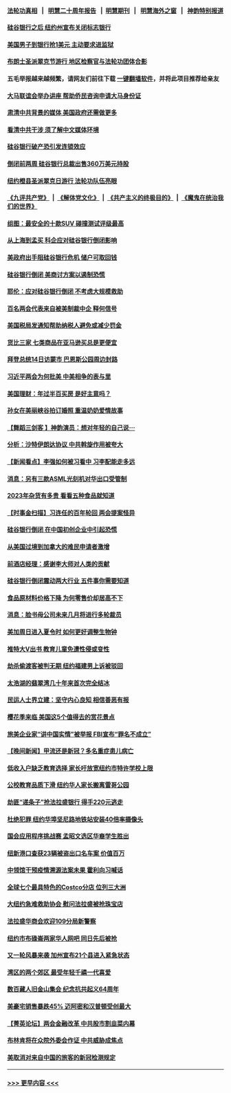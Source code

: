 #### [法轮功真相](https://github.com/gfw-breaker/truth/blob/master/README.md?t=0) &nbsp;&nbsp;|&nbsp;&nbsp; [明慧二十周年报告](https://github.com/gfw-breaker/mh-reports/blob/master/README.md?t=0) &nbsp;&nbsp;|&nbsp;&nbsp;[明慧期刊](https://github.com/gfw-breaker/mh-qikan) &nbsp;&nbsp;|&nbsp;&nbsp; [明慧海外之窗](https://github.com/gfw-breaker/mh-news/blob/master/README.md?t=0) &nbsp;&nbsp;|&nbsp;&nbsp; [神韵特别报道](https://github.com/gfw-breaker/mh-news/blob/master/shenyun.md?t=0)
#### [硅谷银行之后 纽约州宣布关闭标志银行](../pages/nsc412/n13949284.md?t=03132143) 
#### [美国男子到银行抢1美元 主动要求进监狱](../pages/nsc412/n13948998.md?t=03132143) 
#### [布朗士圣派翠克节游行 地区检察官与法轮功团体合影](../pages/nsc412/n13949050.md?t=03132143) 
#### 五毛举报越来越频繁，请网友们前往下载 [一键翻墙软件](https://github.com/gfw-breaker/ssr-accounts)，并将此项目推荐给亲友
#### [大马联谊会举办讲座 帮助侨民咨询申请大马身份证](../pages/nsc412/n13949010.md?t=03132143) 
#### [肃清中共背景的媒体 美国政府还需做更多](../pages/nsc412/n13949075.md?t=03132143) 
#### [看清中共干涉 须了解中文媒体环境](../pages/nsc412/n13949073.md?t=03132143) 
#### [硅谷银行破产恐引发连锁效应](../pages/nsc412/n13949071.md?t=03132143) 
#### [倒闭前两周 硅谷银行总裁出售360万美元持股](../pages/nsc412/n13949128.md?t=03132143) 
#### [纽约橙县圣派翠克日游行 法轮功队伍亮眼](../pages/nsc412/n13948881.md?t=03132143) 
#### [《九评共产党》](https://github.com/begood0513/9ping.md/blob/master/README.md) &nbsp;|&nbsp; [《解体党文化》](../../../../jtdwh.md/blob/master/README.md)  &nbsp;|&nbsp; [《共产主义的终极目的》](../../../../gczydzjmd.md/blob/master/README.md) &nbsp;|&nbsp; [《魔鬼在统治我们的世界》](../../../../mgztzwmdsj.md/blob/master/README.md) 
#### [组图：最安全的十款SUV 碰撞测试评级最高](../pages/nsc412/n13945412.md?t=03132143) 
#### [从上海到孟买 科企应对硅谷银行倒闭影响](../pages/nsc412/n13948825.md?t=03132143) 
#### [美政府出手阻硅谷银行危机 储户可取回钱](../pages/nsc412/n13948829.md?t=03132143) 
#### [硅谷银行倒闭 美商讨方案以遏制恐慌](../pages/nsc412/n13948744.md?t=03132143) 
#### [耶伦：应对硅谷银行倒闭 不考虑大规模救助](../pages/nsc412/n13948722.md?t=03132143) 
#### [百名两会代表来自被美制裁中企 释何信号](../pages/nsc412/n13948306.md?t=03132143) 
#### [美国税局发通知帮助纳税人避免或减少罚金](../pages/nsc412/n13948186.md?t=03132143) 
#### [货比三家 七类商品在亚马逊买总是更便宜](../pages/nsc412/n13947785.md?t=03132143) 
#### [拜登总统14日访蒙市 巴恩斯公园周边封路](../pages/nsc412/n13948319.md?t=03132143) 
#### [习近平两会为何批美 中美相争的表与里](../pages/nsc412/n13947734.md?t=03132143) 
#### [美国理财：年过半百买房 是好主意吗？](../pages/nsc412/n13948199.md?t=03132143) 
#### [孙女在美丽峡谷拍订婚照 重温奶奶爱情故事](../pages/nsc412/n13947847.md?t=03132143) 
#### [【舞蹈三剑客 】神韵演员：想对年轻的自己说⋯](../pages/nsc412/n13948235.md?t=03132143) 
#### [分析：沙特伊朗达协议 中共斡旋作用被夸大](../pages/nsc412/n13948139.md?t=03132143) 
#### [【新闻看点】李强如何被习看中 习李配能走多远](../pages/nsc412/n13948144.md?t=03132143) 
#### [消息：另有三款ASML光刻机对华出口受管制](../pages/nsc412/n13948123.md?t=03132143) 
#### [2023年杂货有多贵 看看五种食品就知道](../pages/nsc412/n13948103.md?t=03132143) 
#### [【时事金扫描】习连任的百年轮回 两会提案怪异](../pages/nsc412/n13947709.md?t=03132143) 
#### [硅谷银行倒闭 在中国初创企业中引起恐慌](../pages/nsc412/n13948100.md?t=03132143) 
#### [从美国过境到加拿大的难民申请者激增](../pages/nsc412/n13948083.md?t=03132143) 
#### [前酒店经理：感谢李大师对人类的贡献](../pages/nsc412/n13947597.md?t=03132143) 
#### [硅谷银行倒闭震动两大行业 五件事你需要知道](../pages/nsc412/n13948092.md?t=03132143) 
#### [食品原材料价格下降 为何零售价却居高不下](../pages/nsc412/n13948090.md?t=03132143) 
#### [消息：脸书母公司未来几月将进行多轮裁员](../pages/nsc412/n13948057.md?t=03132143) 
#### [美加周日进入夏令时 如何更好调整生物钟](../pages/nsc412/n13947977.md?t=03132143) 
#### [推特大V出书 教育儿童免遭性侵或变性](../pages/nsc412/n13947739.md?t=03132143) 
#### [劫杀偷渡客被判无期 纽约福建男上诉被驳回](../pages/nsc412/n13947782.md?t=03132143) 
#### [太浩湖的翡翠湾几十年来首次完全结冰](../pages/nsc412/n13947887.md?t=03132143) 
#### [民运人士界立建：坚守内心良知  相信善恶有报](../pages/nsc412/n13947881.md?t=03132143) 
#### [樱花季来临 美国这5个值得去的赏花景点](../pages/nsc412/n13947856.md?t=03132143) 
#### [旅美企业家“讲中国实情”被举报 FBI宣布“罪名不成立”](../pages/nsc412/n13947832.md?t=03132143) 
#### [【晚间新闻】甲流还是新冠？多名重症患儿病亡](../pages/nsc412/n13947817.md?t=03132143) 
#### [低收入户缺乏教育选择 家长吁放宽纽约市特许学校上限](../pages/nsc412/n13947762.md?t=03132143) 
#### [公校教育品质下滑 纽约华人家长搬离雷哥公园](../pages/nsc412/n13947759.md?t=03132143) 
#### [劫匪“递条子”抢法拉盛银行 得手220元逃走](../pages/nsc412/n13947793.md?t=03132143) 
#### [杜绝犯罪 纽约华埠坚尼路地铁站安装40倍率摄像头](../pages/nsc412/n13947752.md?t=03132143) 
#### [国会应用程序挑战赛 孟昭文选区华裔学生胜出](../pages/nsc412/n13947778.md?t=03132143) 
#### [纽新港口查获23辆被盗出口名车案 价值百万](../pages/nsc412/n13947775.md?t=03132143) 
#### [中领馆干预疫情溯源法案未果 霍利向习喊话](../pages/nsc412/n13947745.md?t=03132143) 
#### [全球七个最具特色的Costco分店 位列三大洲](../pages/nsc412/n13947029.md?t=03132143) 
#### [大纽约急难救助协会 慰问法拉盛被抢珠宝店](../pages/nsc412/n13947796.md?t=03132143) 
#### [法拉盛华商会欢迎109分局新警察](../pages/nsc412/n13947805.md?t=03132143) 
#### [纽约市布碌崙两家华人网吧 同日先后被抢](../pages/nsc412/n13947756.md?t=03132143) 
#### [又一轮风暴来袭 加州宣布21个县进入紧急状态](../pages/nsc412/n13947789.md?t=03132143) 
#### [湾区的两个郊区 最受年轻千禧一代喜爱](../pages/nsc412/n13947749.md?t=03132143) 
#### [数百藏人旧金山集会 纪念抗共起义64周年](../pages/nsc412/n13947742.md?t=03132143) 
#### [美豪宅销售暴跌45% 迈阿密和汉普顿受创最大](../pages/nsc412/n13947638.md?t=03132143) 
#### [【菁英论坛】两会金融改革 中共股市割韭菜内幕](../pages/nsc412/n13947614.md?t=03132143) 
#### [布林肯将在众院外委会作证 中共威胁成焦点](../pages/nsc412/n13947681.md?t=03132143) 
#### [美取消对来自中国的旅客的新冠检测规定](../pages/nsc412/n13947617.md?t=03132143) 

----
#### [ >>> 更早内容 <<< ](../indexes/nsc412-earlier.md)

